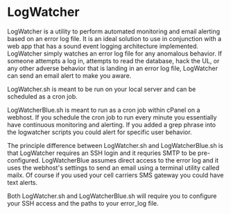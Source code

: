 # LogWatcher
LogWatcher is a utility to perform automated monitoring and email alerting based on an error log file.  It is an ideal solution to use in conjunction with a web app that has a sound event logging architecture implemented.  LogWatcher simply watches an error log file for any anomalous behavior.  If someone attempts a log in, attempts to read the database, hack the UL, or any other adverse behavior that is landing in an error log file, LogWatcher can send an email alert to make you aware.

LogWatcher.sh is meant to be run on your local server and can be scheduled as a cron job.

LogWatcherBlue.sh is meant to run as a cron job within cPanel on a webhost.  If you schedule the cron job to run every minute you essentially have continuous monitoring and alerting.  If you added a grep phrase into the logwatcher scripts you could alert for specific user behavior.

The principle difference between LogWatcher.sh and LogWatcherBlue.sh is that LogWatcher requires an SSH login and it requries SMTP to be pre-configured.  LogWatcherBlue assumes direct access to the error log and it uses the webhost's settings to send an email using a terminal utility called mailx.  Of course if you used your cell carriers SMS gateway you could have text alerts.

Both LogWatcher.sh and LogWatcherBlue.sh will require you to configure your SSH access and the paths to your error_log file.

